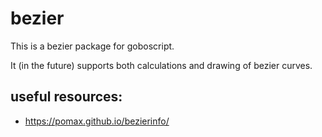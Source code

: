 # bezier
This is a bezier package for goboscript. 

It (in the future) supports both calculations and drawing of bezier curves.

## useful resources:
- https://pomax.github.io/bezierinfo/
